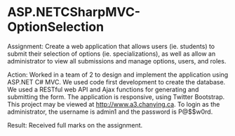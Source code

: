 ASP.NETCSharpMVC-OptionSelection
================================

Assignment: Create a web application that allows users (ie. students) to submit their selection of options (ie. specializations), as well as allow an administrator to view all submissions and manage options, users, and roles.

Action: Worked in a team of 2 to design and implement the application using ASP.NET C# MVC. We used code first development to create the database. We used a RESTful web API and Ajax functions for generating and submitting the form. The application is responsive, using Twitter Bootstrap. This project may be viewed at http://www.a3.chanying.ca. To login as the administrator, the username is admin1 and the password is P@$$w0rd.  

Result: Received full marks on the assignment.

